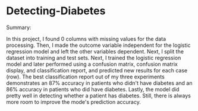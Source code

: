 # Detecting-Diabetes
Summary:


In this project, I found 0 columns with missing values for the data processing. Then, I made the outcome variable independent for the logistic regression model and left the other variables dependent. Next, I  split the dataset into training and test sets. Next, I  trained the logistic regression model and later performed using a confusion matrix, confusion matrix display, and classification report, and predicted new results for each case (row). The best classification report out of my three experiments demonstrates an 87% accuracy in patients who didn't have diabetes and an 86% accuracy in patients who did have diabetes. Lastly, the model did pretty well in detecting whether a patient has diabetes. Still, there is always more room to improve the mode's prediction accuracy. 
